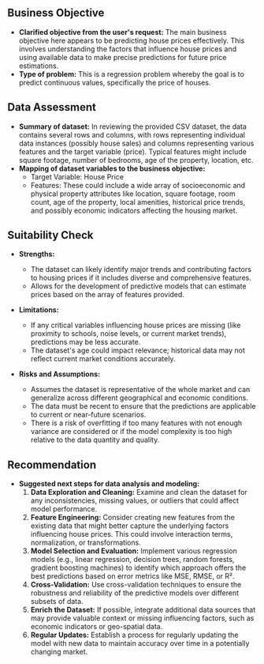 ## Business Objective
- **Clarified objective from the user's request:** The main business objective here appears to be predicting house prices effectively. This involves understanding the factors that influence house prices and using available data to make precise predictions for future price estimations.
- **Type of problem:** This is a regression problem whereby the goal is to predict continuous values, specifically the price of houses.

## Data Assessment
- **Summary of dataset:** In reviewing the provided CSV dataset, the data contains several rows and columns, with rows representing individual data instances (possibly house sales) and columns representing various features and the target variable (price). Typical features might include square footage, number of bedrooms, age of the property, location, etc.
- **Mapping of dataset variables to the business objective:** 
  - Target Variable: House Price
  - Features: These could include a wide array of socioeconomic and physical property attributes like location, square footage, room count, age of the property, local amenities, historical price trends, and possibly economic indicators affecting the housing market.

## Suitability Check
- **Strengths:**
  - The dataset can likely identify major trends and contributing factors to housing prices if it includes diverse and comprehensive features.
  - Allows for the development of predictive models that can estimate prices based on the array of features provided.
  
- **Limitations:**
  - If any critical variables influencing house prices are missing (like proximity to schools, noise levels, or current market trends), predictions may be less accurate.
  - The dataset's age could impact relevance; historical data may not reflect current market conditions accurately.

- **Risks and Assumptions:**
  - Assumes the dataset is representative of the whole market and can generalize across different geographical and economic conditions.
  - The data must be recent to ensure that the predictions are applicable to current or near-future scenarios. 
  - There is a risk of overfitting if too many features with not enough variance are considered or if the model complexity is too high relative to the data quantity and quality.

## Recommendation
- **Suggested next steps for data analysis and modeling:**
  1. **Data Exploration and Cleaning:** Examine and clean the dataset for any inconsistencies, missing values, or outliers that could affect model performance.
  2. **Feature Engineering:** Consider creating new features from the existing data that might better capture the underlying factors influencing house prices. This could involve interaction terms, normalization, or transformations.
  3. **Model Selection and Evaluation:** Implement various regression models (e.g., linear regression, decision trees, random forests, gradient boosting machines) to identify which approach offers the best predictions based on error metrics like MSE, RMSE, or R².
  4. **Cross-Validation:** Use cross-validation techniques to ensure the robustness and reliability of the predictive models over different subsets of data.
  5. **Enrich the Dataset:** If possible, integrate additional data sources that may provide valuable context or missing influencing factors, such as economic indicators or geo-spatial data.
  6. **Regular Updates:** Establish a process for regularly updating the model with new data to maintain accuracy over time in a potentially changing market.